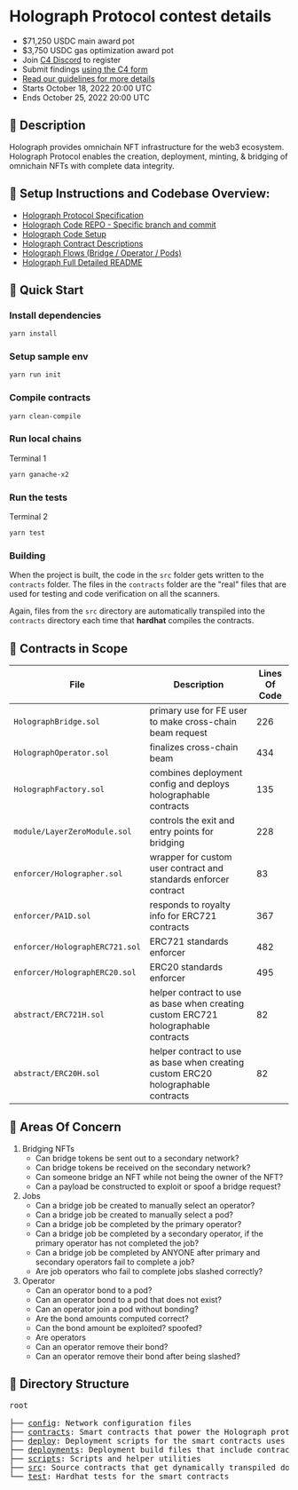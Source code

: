 # Holograph Protocol contest details

- $71,250 USDC main award pot
- $3,750 USDC gas optimization award pot
- Join [C4 Discord](https://discord.gg/code4rena) to register
- Submit findings [using the C4 form](https://code4rena.com/contests/2022-10-holograph-contest/submit)
- [Read our guidelines for more details](https://docs.code4rena.com/roles/wardens)
- Starts October 18, 2022 20:00 UTC
- Ends October 25, 2022 20:00 UTC

## 📃 Description

Holograph provides omnichain NFT infrastructure for the web3 ecosystem. Holograph Protocol enables the creation, deployment, minting, & bridging of omnichain NFTs with complete data integrity.

## 🧙 Setup Instructions and Codebase Overview:

- [Holograph Protocol Specification](https://docs.holograph.xyz/holograph-protocol/technical-specification)
- [Holograph Code REPO - Specific branch and commit](https://github.com/holographxyz/holograph-protocol/tree/c4_audit)
- [Holograph Code Setup](https://github.com/holographxyz/holograph-protocol/blob/c4_audit/README_DETAILS.md)
- [Holograph Contract Descriptions](https://github.com/holographxyz/holograph-protocol/blob/c4_audit/docs/CONTRACT_DESCRIPTIONS.md)
- [Holograph Flows (Bridge / Operator / Pods)](https://github.com/holographxyz/holograph-protocol/blob/c4_audit/docs/IMPORTANT_FLOWS.md)
- [Holograph Full Detailed README](https://github.com/holographxyz/holograph-protocol/blob/c4_audit/README.md)

## 🛫 Quick Start

### Install dependencies

```bash
yarn install
```

### Setup sample env

```bash
yarn run init
```

### Compile contracts

```bash
yarn clean-compile
```

### Run local chains

Terminal 1

```bash
yarn ganache-x2
```

### Run the tests

Terminal 2

```bash
yarn test
```

### Building

When the project is built, the code in the `src` folder gets written to the `contracts` folder. The files in the `contracts` folder are the "real" files that are used for testing and code verification on all the scanners.

Again, files from the `src` directory are automatically transpiled into the `contracts` directory each time that **hardhat** compiles the contracts.

## 🔎 Contracts in Scope

| File                           | Description                                                                        | Lines Of Code |
| ------------------------------ | ---------------------------------------------------------------------------------- | ------------- |
| `HolographBridge.sol`          | primary use for FE user to make cross-chain beam request                           | 226           |
| `HolographOperator.sol`        | finalizes cross-chain beam                                                         | 434           |
| `HolographFactory.sol`         | combines deployment config and deploys holographable contracts                     | 135           |
| `module/LayerZeroModule.sol`   | controls the exit and entry points for bridging                                    | 228           |
| `enforcer/Holographer.sol`     | wrapper for custom user contract and standards enforcer contract                   | 83            |
| `enforcer/PA1D.sol`            | responds to royalty info for ERC721 contracts                                      | 367           |
| `enforcer/HolographERC721.sol` | ERC721 standards enforcer                                                          | 482           |
| `enforcer/HolographERC20.sol`  | ERC20 standards enforcer                                                           | 495           |
| `abstract/ERC721H.sol`         | helper contract to use as base when creating custom ERC721 holographable contracts | 82            |
| `abstract/ERC20H.sol`          | helper contract to use as base when creating custom ERC20 holographable contracts  | 82            |

## 🤔 Areas Of Concern

1. Bridging NFTs
   - Can bridge tokens be sent out to a secondary network?
   - Can bridge tokens be received on the secondary network?
   - Can someone bridge an NFT while not being the owner of the NFT?
   - Can a payload be constructed to exploit or spoof a bridge request?
2. Jobs
   - Can a bridge job be created to manually select an operator?
   - Can a bridge job be created to manually select a pod?
   - Can a bridge job be completed by the primary operator?
   - Can a bridge job be completed by a secondary operator, if the primary operator has not completed the job?
   - Can a bridge job be completed by ANYONE after primary and secondary operators fail to complete a job?
   - Are job operators who fail to complete jobs slashed correctly?
3. Operator
   - Can an operator bond to a pod?
   - Can an operator bond to a pod that does not exist?
   - Can an operator join a pod without bonding?
   - Are the bond amounts computed correct?
   - Can the bond amount be exploited? spoofed?
   - Are operators
   - Can an operator remove their bond?
   - Can an operator remove their bond after being slashed?

## 📁 Directory Structure

<pre>
root

├── <a href="https://github.com/holographxyz/holograph-protocol/tree/c4_audit/config">config</a>: Network configuration files
├── <a href="https://github.com/holographxyz/holograph-protocol/tree/c4_audit/contracts">contracts</a>: Smart contracts that power the Holograph protocol
├── <a href="https://github.com/holographxyz/holograph-protocol/tree/c4_audit/deploy">deploy</a>: Deployment scripts for the smart contracts uses <a href="https://hardhat.org/">Hardhat</a> and <a href="https://github.com/wighawag/hardhat-deploy">Hardhat Deploy</a>
├── <a href="https://github.com/holographxyz/holograph-protocol/tree/c4_audit/deployments">deployments</a>: Deployment build files that include contract addresses on each network
├── <a href="https://github.com/holographxyz/holograph-protocol/tree/c4_audit/scripts">scripts</a>: Scripts and helper utilities
├── <a href="https://github.com/holographxyz/holograph-protocol/tree/c4_audit/src">src</a>: Source contracts that get dynamically transpiled down into the finalized output <a href="./contracts">contracts</a>
└── <a href="https://github.com/holographxyz/holograph-protocol/tree/c4_audit/test">test</a>: Hardhat tests for the smart contracts
</pre>
